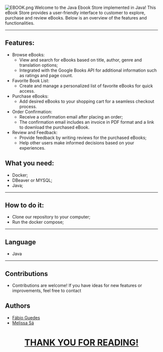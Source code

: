![EBOOK.png](..%2F..%2F..%2FDownloads%2FEBOOK.png)
Welcome to the Java Ebook Store implemented in Java!
This eBook Store provides a user-friendly interface to customer to explore, purchase and review eBooks. Below is an
overview of the features and functionalities.

___

## Features:

* Browse eBooks:
    * View and search for eBooks based on title, author, genre and translation options;
    * Integrated with the Google Books API for additional information such as ratings and page count.
* Favorite Book List:
    * Create and manage a personalized list of favorite eBooks for quick access.
* Purchase eBooks:
    * Add desired eBooks to your shopping cart for a seamless checkout process.
* Order Confirmation:
    * Receive a confirmation email after placing an order;
    * The confirmation email includes an invoice in PDF format and a link to download the purchased eBook.
* Review and Feedback:
    * Provide feedback by writing reviews for the purchased eBooks;
    * Help other users make informed decisions based on your experiences.

## What you need:

* Docker;
* DBeaver or MYSQL;
* Java;

___


## How to do it:

* Clone our repository to your computer;
* Run the docker compose;

___

## Language

* Java

___

## Contributions

* Contributions are welcome! If you have ideas for new features or improvements, feel free to contact

## Authors

* <a href=https://github.com/Fguedes10>Fábio Guedes
* <a href=https://github.com/melissasa6/>Melissa Sá

<h1 align="center"> THANK YOU FOR READING! </h1>
